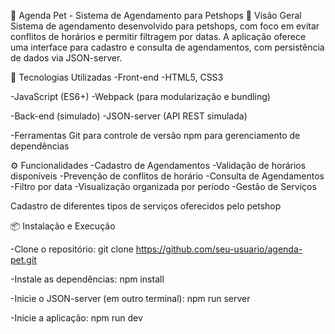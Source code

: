 📅 Agenda Pet - Sistema de Agendamento para Petshops
🚀 Visão Geral
Sistema de agendamento desenvolvido para petshops, com foco em evitar conflitos de horários e permitir filtragem por datas. A aplicação oferece uma interface para cadastro e consulta de agendamentos, com persistência de dados via JSON-server.

🔧 Tecnologias Utilizadas
-Front-end
-HTML5, CSS3

-JavaScript (ES6+)
-Webpack (para modularização e bundling)

-Back-end (simulado)
-JSON-server (API REST simulada)

-Ferramentas
Git para controle de versão
npm para gerenciamento de dependências

⚙️ Funcionalidades
-Cadastro de Agendamentos
-Validação de horários disponíveis
-Prevenção de conflitos de horário
-Consulta de Agendamentos
-Filtro por data
-Visualização organizada por período
-Gestão de Serviços

Cadastro de diferentes tipos de serviços oferecidos pelo petshop

📦 Instalação e Execução

-Clone o repositório:
git clone https://github.com/seu-usuario/agenda-pet.git

-Instale as dependências:
npm install

-Inicie o JSON-server (em outro terminal):
npm run server

-Inicie a aplicação:
npm run dev
